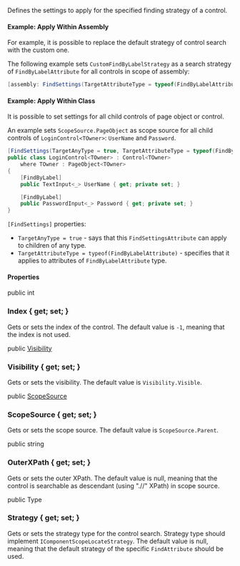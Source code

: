 Defines the settings to apply for the specified finding strategy of a control.

#### Example: Apply Within Assembly

For example, it is possible to replace the default strategy of control search with the custom one.

The following example sets `CustomFindByLabelStrategy` as a search strategy of `FindByLabelAttribute` for all controls in scope of assembly:

```cs
[assembly: FindSettings(TargetAttributeType = typeof(FindByLabelAttribute), Strategy = typeof(CustomFindByLabelStrategy))]
```

#### Example: Apply Within Class

It is possible to set settings for all child controls of page object or control.

An example sets `ScopeSource.PageObject` as scope source for all child controls of `LoginControl<TOwner>`: `UserName` and `Password`.

```cs
[FindSettings(TargetAnyType = true, TargetAttributeType = typeof(FindByLabelAttribute), ScopeSource = ScopeSource.PageObject)]
public class LoginControl<TOwner> : Control<TOwner>
    where TOwner : PageObject<TOwner>
{
    [FindByLabel]
    public TextInput<_> UserName { get; private set; }

    [FindByLabel]
    public PasswordInput<_> Password { get; private set; }
}
```

`[FindSettings]` properties:

- `TargetAnyType = true` - says that this `FindSettingsAttribute` can apply to children of any type.
- `TargetAttributeType = typeof(FindByLabelAttribute)` - specifies that it applies to attributes of `FindByLabelAttribute` type.

#### Properties

<div class="member">
    <span class="head"><span class="keyword">public</span> <span class="keyword">int</span></span>
    <h3><span class="body">Index</span><span class="tail"> { <span class="keyword">get</span>; <span class="keyword">set</span>; }</span></h3>
</div>

Gets or sets the index of the control. The default value is `-1`, meaning that the index is not used.

<div class="member">
    <span class="head"><span class="keyword">public</span> <a href="#visibility" class="type">Visibility</a></span>
    <h3><span class="body">Visibility</span><span class="tail"> { <span class="keyword">get</span>; <span class="keyword">set</span>; }</span></h3>
</div>

Gets or sets the visibility. The default value is `Visibility.Visible`.

<div class="member">
    <span class="head"><span class="keyword">public</span> <a href="#scopesource" class="type">ScopeSource</a></span>
    <h3><span class="body">ScopeSource</span><span class="tail"> { <span class="keyword">get</span>; <span class="keyword">set</span>; }</span></h3>
</div>

Gets or sets the scope source. The default value is `ScopeSource.Parent`.

<div class="member">
    <span class="head"><span class="keyword">public</span> <span class="keyword">string</span></span>
    <h3><span class="body">OuterXPath</span><span class="tail"> { <span class="keyword">get</span>; <span class="keyword">set</span>; }</span></h3>
</div>

Gets or sets the outer XPath. The default value is null, meaning that the control is searchable as descendant (using ".//" XPath) in scope source.

<div class="member">
    <span class="head"><span class="keyword">public</span> <span class="type">Type</span></span>
    <h3><span class="body">Strategy</span><span class="tail"> { <span class="keyword">get</span>; <span class="keyword">set</span>; }</span></h3>
</div>

Gets or sets the strategy type for the control search. Strategy type should implement `IComponentScopeLocateStrategy`. The default value is null, meaning that the default strategy of the specific `FindAttribute` should be used.